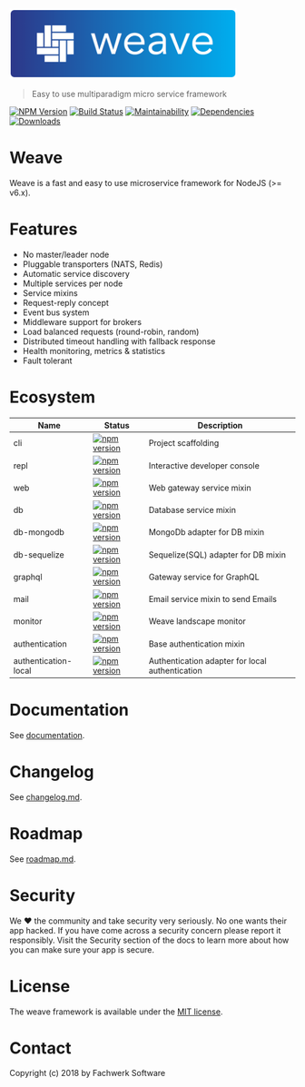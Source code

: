 <img src="https://raw.githubusercontent.com/fachw3rk/weave/HEAD/Logo.png" width="400">

> Easy to use multiparadigm micro service framework


[![NPM Version](https://img.shields.io/npm/v/@weave-js/core.svg)](https://www.npmjs.com/package/@weave-js/core)
[![Build Status](https://travis-ci.com/weave-microservices/weave-db.svg?branch=master)](https://travis-ci.com/weave-microservices/weave-db)
[![Maintainability](https://api.codeclimate.com/v1/badges/cb59174696fd9021813a/maintainability)](https://codeclimate.com/github/fachw3rk/weave/maintainability) [![Dependencies](https://david-dm.org/fachw3rk/weave.svg)](https://david-dm.org/fachw3rk/weave) [![Downloads](https://img.shields.io/npm/dt/@weave-js/core.svg)](https://www.npmjs.com/package/@weave-js/core)
# Weave

Weave is a fast and easy to use  microservice framework for NodeJS (>= v6.x).


# Features

- No master/leader node
- Pluggable transporters (NATS, Redis)
- Automatic service discovery
- Multiple services per node
- Service mixins
- Request-reply concept
- Event bus system
- Middleware support for brokers
- Load balanced requests (round-robin, random)
- Distributed timeout handling with fallback response
- Health monitoring, metrics & statistics
- Fault tolerant
  

# Ecosystem

| Name | Status | Description |
| ------- | ------- | ------- |
| cli | [![npm version](https://img.shields.io/npm/v/@weave-js/cli.svg)](https://www.npmjs.com/package/@weave-js/cli) | Project scaffolding |
| repl | [![npm version](https://img.shields.io/npm/v/@weave-js/repl.svg)](https://www.npmjs.com/package/@weave-js/repl) | Interactive developer console |
| web | [![npm version](https://img.shields.io/npm/v/@weave-js/web.svg)](https://www.npmjs.com/package/@weave-js/web) | Web gateway service mixin |
| db | [![npm version](https://img.shields.io/npm/v/@weave-js/db.svg)](https://www.npmjs.com/package/@weave-js/db) | Database service mixin |
| db-mongodb | [![npm version](https://img.shields.io/npm/v/@weave-js/db-mongodb.svg)](https://www.npmjs.com/package/@weave-js/db-mongodb) | MongoDb adapter for DB mixin |
| db-sequelize | [![npm version](https://img.shields.io/npm/v/@weave-js/db-sequelize.svg)](https://www.npmjs.com/package/@weave-js/db-sequelize) | Sequelize(SQL) adapter for DB mixin |
| graphql | [![npm version](https://img.shields.io/npm/v/@weave-js/graphql.svg)](https://www.npmjs.com/package/@weave-js/graphql) | Gateway service for GraphQL |
| mail | [![npm version](https://img.shields.io/npm/v/@weave-js/mail.svg)](https://www.npmjs.com/package/@weave-js/mail) | Email service mixin to send Emails |
| monitor | [![npm version](https://img.shields.io/npm/v/@weave-js/monitor.svg)](https://www.npmjs.com/package/@weave-js/monitor) | Weave landscape monitor |
| authentication | [![npm version](https://img.shields.io/npm/v/@weave-js/authentication.svg)](https://www.npmjs.com/package/@weave-js/authentication) | Base authentication mixin |
| authentication-local | [![npm version](https://img.shields.io/npm/v/@weave-js/authentication-local.svg)](https://www.npmjs.com/package/@weave-js/authentication-local) | Authentication adapter for local authentication |


# Documentation
See [documentation](https://weave.fachwerk.io).

# Changelog
See [changelog.md](changelog.md).

# Roadmap
See [roadmap.md](roadmap.md).

# Security
We ❤️ the community and take security very seriously. No one wants their app hacked. If you have come across a security concern please report it responsibly. Visit the Security section of the docs to learn more about how you can make sure your app is secure.

# License
The weave framework is available under the [MIT license](https://tldrlegal.com/license/mit-license).

# Contact
Copyright (c) 2018 by Fachwerk Software

